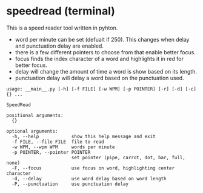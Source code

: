# speedread (terminal)

This is a speed reader tool written in pyhton.

- word per minute can be set (defualt if 250). This changes when delay and punctuation delay are enabled.
- there is a few different pointers to choose from that enable better focus.
- focus finds the index character of a word and highlights it in red for better focus.
- delay will change the amount of time a word is show based on its length.
- punctuation delay will delay a word based on the punctuation used.

```
usage: __main__.py [-h] [-f FILE] [-w WPM] [-p POINTER] [-r] [-d] [-c] {} ...

SpeedRead

positional arguments:
  {}

optional arguments:
  -h, --help            show this help message and exit
  -f FILE, --file FILE  file to read
  -w WPM, --wpm WPM     words per minute
  -p POINTER, --pointer POINTER
                        set pointer (pipe, carrot, dot, bar, full, none)
  -F, --focus           use focus on word, highlighting center character
  -d, --delay           use word delay based on word length
  -P, --punctuation     use punctuation delay
```
